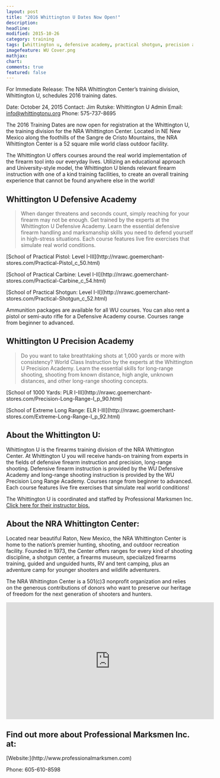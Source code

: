 ```yaml
---
layout: post
title: "2016 Whittington U Dates Now Open!"
description: 
headline: 
modified: 2015-10-26
category: training
tags: [whittington u, defensive academy, practical shotgun, precision academy, precision shooting, extreme long range, practical pistol, practical carbine, firearm instruction, home defense, course schedule]
imagefeature: WU Cover.png
mathjax: 
chart: 
comments: true
featured: false
---
```


For Immediate Release:  The NRA Whittington Center’s training division, Whittington U, schedules 2016 training dates.

Date:  October 24, 2015
Contact:  Jim Rutske:  Whittington U Admin
Email:  <info@whittingtonu.org>
Phone:  575-737-8695

The 2016 Training Dates are now open for registration at the Whittington U, the training division for the NRA Whittington Center.  Located in NE New Mexico along the foothills of the Sangre de Cristo Mountains, the NRA Whittington Center is a 52 square mile world class outdoor facility. 
 
The Whittington U offers courses around the real world implementation of the firearm tool into our everyday lives.  Utilizing an educational approach and University-style model, the Whittington U blends relevant firearm instruction with one of a kind training facilities, to create an overall training experience that cannot be found anywhere else in the world! 

## Whittington U Defensive Academy

> When danger threatens and seconds count, simply reaching for your firearm may not be enough. Get trained by the experts at the Whittington U Defensive Academy. Learn the essential defensive firearm handling and marksmanship skills you need to defend yourself in high-stress situations. Each course features live fire exercises that simulate real world conditions. 

<p>[School of Practical Pistol:  Level I-III](http://nrawc.goemerchant-stores.com/Practical-Pistol_c_50.html)</p>
<p>[School of Practical Carbine:  Level I-II](http://nrawc.goemerchant-stores.com/Practical-Carbine_c_54.html)</p>
<p>[School of Practical Shotgun:  Level I-II](http://nrawc.goemerchant-stores.com/Practical-Shotgun_c_52.html)</p>

Ammunition packages are available for all WU courses. You can also rent a pistol or semi-auto rifle for a Defensive Academy course. Courses range from beginner to advanced.

## Whittington U Precision Academy

> Do you want to take breathtaking shots at 1,000 yards or more with consistency? World Class Instruction by the experts at the Whittington U Precision Academy. Learn the essential skills for long-range shooting, shooting from known distance, high angle, unknown distances, and other long-range shooting concepts.

<p>[School of 1000 Yards:  PLR I-III](http://nrawc.goemerchant-stores.com/Precision-Long-Range-I_p_90.html)</p>
<p>[School of Extreme Long Range:  ELR I-III](http://nrawc.goemerchant-stores.com/Extreme-Long-Range-I_p_92.html)</p>

## About the Whittington U:

Whittington U is the firearms training division of the NRA Whittington Center. At Whittington U you will receive hands-on training from experts in the fields of defensive firearm instruction and precision, long-range shooting. Defensive firearm instruction is provided by the WU Defensive Academy and long-range shooting instruction is provided by the WU Precision Long Range Academy. Courses range from beginner to advanced. Each course features live fire exercises that simulate real world conditions! 

The Whittington U is coordinated and staffed by Professional Marksmen Inc.  [Click here for their instructor bios.](http://professionalmarksmen.com/instructors/)

## About the NRA Whittington Center:

Located near beautiful Raton, New Mexico, the NRA Whittington Center is home to the nation’s premier hunting, shooting, and outdoor recreation facility. Founded in 1973, the Center offers ranges for every kind of shooting discipline, a shotgun center, a firearms museum, specialized firearms training, guided and unguided hunts, RV and tent camping, plus an adventure camp for younger shooters and wildlife adventurers.

The NRA Whittington Center is a 501(c)3 nonprofit organization and relies on the generous contributions of donors who want to preserve our heritage of freedom for the next generation of shooters and hunters.

<iframe width="560" height="315" src="https://www.youtube.com/embed/3hAeZ8PsMmI" frameborder="0" allowfullscreen></iframe>

## Find out more about Professional Marksmen Inc. at:  
<p>[Website:](http://www.professionalmarksmen.com)</p>
Phone:  605-610-8598
